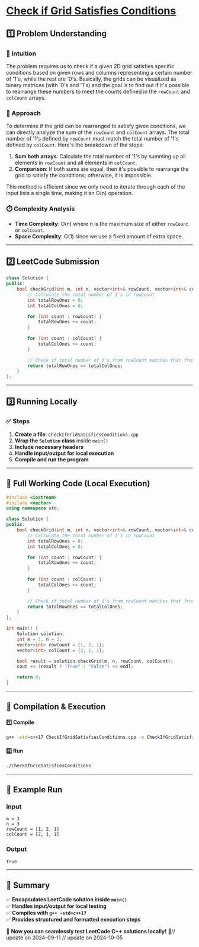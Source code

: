 # **[Check if Grid Satisfies Conditions](https://leetcode.com/problems/check-if-grid-satisfies-conditions/description/)**  

## **1️⃣ Problem Understanding**  
### **📌 Intuition**  
The problem requires us to check if a given 2D grid satisfies specific conditions based on given rows and columns representing a certain number of '1's, while the rest are '0's. Basically, the grids can be visualized as binary matrices (with '0's and '1's) and the goal is to find out if it's possible to rearrange these numbers to meet the counts defined in the `rowCount` and `colCount` arrays.  

### **🚀 Approach**  
To determine if the grid can be rearranged to satisfy given conditions, we can directly analyze the sum of the `rowCount` and `colCount` arrays. The total number of '1's defined by `rowCount` must match the total number of '1's defined by `colCount`. Here's the breakdown of the steps:

1. **Sum both arrays**: Calculate the total number of '1's by summing up all elements in `rowCount` and all elements in `colCount`.
2. **Comparison**: If both sums are equal, then it's possible to rearrange the grid to satisfy the conditions; otherwise, it is impossible.

This method is efficient since we only need to iterate through each of the input lists a single time, making it an O(n) operation.

### **⏱️ Complexity Analysis**  
- **Time Complexity**: O(n) where n is the maximum size of either `rowCount` or `colCount`.  
- **Space Complexity**: O(1) since we use a fixed amount of extra space.  

---  

## **2️⃣ LeetCode Submission**  
```cpp
class Solution {
public:
    bool checkGrid(int m, int n, vector<int>& rowCount, vector<int>& colCount) {
        // Calculate the total number of 1's in rowCount
        int totalRowOnes = 0;
        int totalColOnes = 0;

        for (int count : rowCount) {
            totalRowOnes += count;
        }
        
        for (int count : colCount) {
            totalColOnes += count;
        }

        // Check if total number of 1's from rowCount matches that from colCount
        return totalRowOnes == totalColOnes;
    }
};  
```  

---  

## **3️⃣ Running Locally**  
### **✅ Steps**  
1. **Create a file**: `CheckIfGridSatisfiesConditions.cpp`  
2. **Wrap the `Solution` class** inside `main()`  
3. **Include necessary headers**  
4. **Handle input/output for local execution**  
5. **Compile and run the program**  

---  

## **📝 Full Working Code (Local Execution)**  
```cpp
#include <iostream>
#include <vector>
using namespace std;

class Solution {
public:
    bool checkGrid(int m, int n, vector<int>& rowCount, vector<int>& colCount) {
        // Calculate the total number of 1's in rowCount
        int totalRowOnes = 0;
        int totalColOnes = 0;

        for (int count : rowCount) {
            totalRowOnes += count;
        }
        
        for (int count : colCount) {
            totalColOnes += count;
        }

        // Check if total number of 1's from rowCount matches that from colCount
        return totalRowOnes == totalColOnes;
    }
};

int main() {
    Solution solution;
    int m = 3, n = 3;
    vector<int> rowCount = {1, 2, 1};
    vector<int> colCount = {2, 1, 1};

    bool result = solution.checkGrid(m, n, rowCount, colCount);
    cout << (result ? "True" : "False") << endl;

    return 0;
}
```  

---  

## **🔧 Compilation & Execution**  
#### **1️⃣ Compile**  
```bash
g++ -std=c++17 CheckIfGridSatisfiesConditions.cpp -o CheckIfGridSatisfiesConditions
```  

#### **2️⃣ Run**  
```bash
./CheckIfGridSatisfiesConditions
```  

---  

## **🎯 Example Run**  
### **Input**  
```
m = 3
n = 3
rowCount = [1, 2, 1]
colCount = [2, 1, 1]
```  
### **Output**  
```
True
```  

---  

## **📌 Summary**  
✅ **Encapsulates LeetCode solution inside `main()`**  
✅ **Handles input/output for local testing**  
✅ **Compiles with `g++ -std=c++17`**  
✅ **Provides structured and formatted execution steps**  

🚀 **Now you can seamlessly test LeetCode C++ solutions locally!** 🚀// update on 2024-09-11
// update on 2024-10-05
